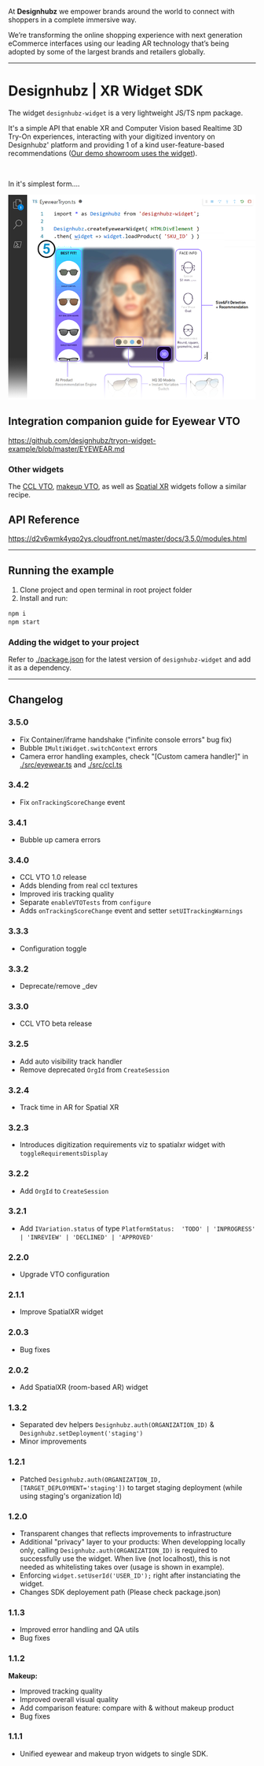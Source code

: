 At **Designhubz** we empower brands around the world to connect with shoppers in a complete immersive way.

We’re transforming the online shopping experience with next generation eCommerce interfaces using our leading AR technology that’s being adopted by some of the largest brands and retailers globally.

---

# Designhubz | XR Widget SDK

The widget `designhubz-widget` is a very lightweight JS/TS npm package.

It's a simple API that enable XR and Computer Vision based Realtime 3D Try-On experiences, interacting with your digitized inventory on Designhubz' platform and providing 1 of a kind user-feature-based recommendations ([Our demo showroom uses the widget](https://eyewear.designhubz.com/)).

<br>

In it's simplest form....

![designhubz-widget](./graphic.png)


## Integration companion guide for Eyewear VTO

https://github.com/designhubz/tryon-widget-example/blob/master/EYEWEAR.md

### Other widgets
The [CCL VTO](./src/ccl.ts), [makeup VTO](./src/makeup.ts), as well as [Spatial XR](./src/spatialXR.ts) widgets follow a similar recipe.


## API Reference

https://d2v6wmk4yqo2ys.cloudfront.net/master/docs/3.5.0/modules.html

---

## Running the example
1. Clone project and open terminal in root project folder
2. Install and run:
  ```bash
  npm i
  npm start
  ```

### Adding the widget to your project
Refer to [./package.json](./package.json) for the latest version of `designhubz-widget` and add it as a dependency.

---

## Changelog

### 3.5.0
- Fix Container/iframe handshake ("infinite console errors" bug fix)
- Bubble `IMultiWidget.switchContext` errors
- Camera error handling examples, check "[Custom camera handler]" in [./src/eyewear.ts](./src/eyewear.ts) and [./src/ccl.ts](./src/ccl.ts)

### 3.4.2
- Fix `onTrackingScoreChange` event

### 3.4.1
- Bubble up camera errors

### 3.4.0
- CCL VTO 1.0 release
- Adds blending from real ccl textures
- Improved iris tracking quality
- Separate `enableVTOTests` from `configure`
- Adds `onTrackingScoreChange` event and setter `setUITrackingWarnings`

### 3.3.3
- Configuration toggle

### 3.3.2
- Deprecate/remove _dev

### 3.3.0
- CCL VTO beta release

### 3.2.5
- Add auto visibility track handler
- Remove deprecated `OrgId` from `CreateSession`

### 3.2.4
- Track time in AR for Spatial XR

### 3.2.3
- Introduces digitization requirements viz to spatialxr widget with `toggleRequirementsDisplay`

### 3.2.2
- Add `OrgId` to `CreateSession`

### 3.2.1
- Add `IVariation.status` of type `PlatformStatus:  'TODO' | 'INPROGRESS' | 'INREVIEW' | 'DECLINED' | 'APPROVED'`

### 2.2.0
- Upgrade VTO configuration

### 2.1.1
- Improve SpatialXR widget

### 2.0.3
- Bug fixes

### 2.0.2
- Add SpatialXR (room-based AR) widget

### 1.3.2
- Separated dev helpers `Designhubz.auth(ORGANIZATION_ID)` & `Designhubz.setDeployment('staging')`
- Minor improvements

### 1.2.1

- Patched `Designhubz.auth(ORGANIZATION_ID, [TARGET_DEPLOYMENT='staging'])` to target staging deployment (while using staging's organization Id)

### 1.2.0

- Transparent changes that reflects improvements to infrastructure
- Additional "privacy" layer to your products: When developping locally only, calling `Designhubz.auth(ORGANIZATION_ID)` is required to successfully use the widget. When live (not localhost), this is not needed as whitelisting takes over (usage is shown in example).
- Enforcing `widget.setUserId('USER_ID');` right after instanciating the widget.
- Changes SDK deployement path (Please check package.json)

### 1.1.3

- Improved error handling and QA utils
- Bug fixes

### 1.1.2

**Makeup:**
- Improved tracking quality
- Improved overall visual quality 
- Add comparison feature: compare with & without makeup product
- Bug fixes

### 1.1.1

- Unified eyewear and makeup tryon widgets to single SDK.
